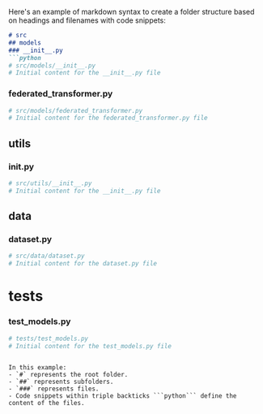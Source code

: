 Here's an example of markdown syntax to create a folder structure based on headings and filenames with code snippets:

```markdown
# src
## models
### __init__.py
```python
# src/models/__init__.py
# Initial content for the __init__.py file
```
### federated_transformer.py
```python
# src/models/federated_transformer.py
# Initial content for the federated_transformer.py file
```
## utils
### __init__.py
```python
# src/utils/__init__.py
# Initial content for the __init__.py file
```
## data
### dataset.py
```python
# src/data/dataset.py
# Initial content for the dataset.py file
```
# tests
### test_models.py
```python
# tests/test_models.py
# Initial content for the test_models.py file
```
```

In this example:
- `#` represents the root folder.
- `##` represents subfolders.
- `###` represents files.
- Code snippets within triple backticks ```python``` define the content of the files.
